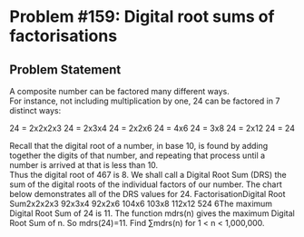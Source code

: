 # Problem #159: Digital root sums of factorisations 

## Problem Statement 

A composite number can be factored many different ways.  
For instance, not including multiplication by one, 24 can be factored in 7 distinct ways:

24 = 2x2x2x3
24 = 2x3x4
24 = 2x2x6
24 = 4x6
24 = 3x8
24 = 2x12
24 = 24

Recall that the digital root of a number, in base 10, is found by adding together the digits of that number, 
and repeating that process until a number is arrived at that is less than 10.  
Thus the digital root of 467 is 8.
We shall call a Digital Root Sum (DRS) the sum of the digital roots of the individual factors of our number.
 The chart below demonstrates all of the DRS values for 24.
FactorisationDigital Root Sum2x2x2x3
92x3x4
92x2x6
104x6
103x8
112x12
524
6The maximum Digital Root Sum  of 24 is 11.
The function mdrs(n) gives the maximum Digital Root Sum of n. So  mdrs(24)=11.
Find ∑mdrs(n) for 1 < n < 1,000,000.
